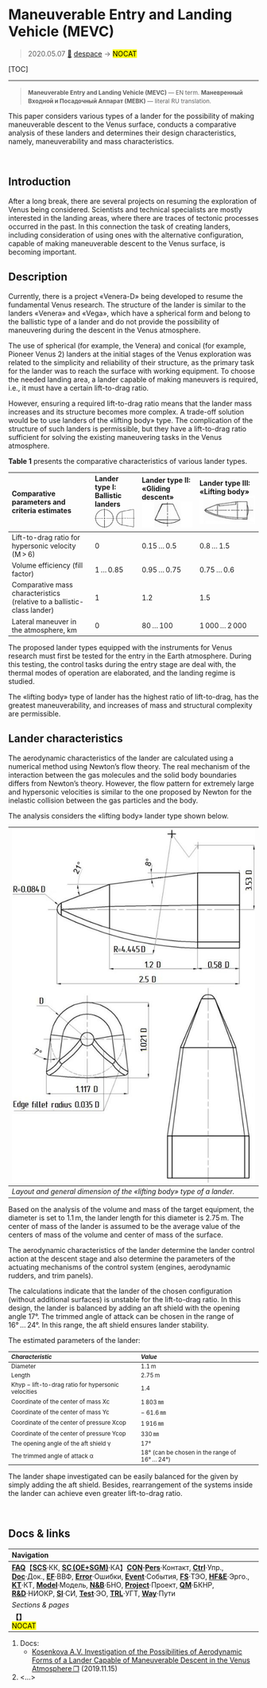 # Maneuverable Entry and Landing Vehicle (MEVC)
> 2020.05.07 [🚀](../index/index.md) [despace](index.md) → **[](.md)** <mark>NOCAT</mark>

[TOC]

---

> <small>**Maneuverable Entry and Landing Vehicle (MEVC)** — EN term. **Маневренный Входной и Посадочный Аппарат (МЕВК)** — literal RU translation.</small>


This paper considers various types of a lander for the possibility of making maneuverable descent to the Venus surface, conducts a comparative analysis of these landers and determines their design characteristics, namely,  maneuverability and mass characteristics.


<p style="page-break-after:always"> </p>

## Introduction

After a long break, there are several projects on resuming the exploration of Venus being considered. Scientists and technical specialists are mostly interested in the landing areas, where there are traces of tectonic processes occurred in the past. In this connection the task of creating landers, including consideration of using ones with the alternative configuration, capable of making maneuverable descent to the Venus surface, is becoming important.

## Description

Currently, there is a project «Venera-D» being developed to resume the fundamental Venus research. The structure of the lander is similar to the landers «Venera» and «Vega», which have a spherical form and belong to the ballistic type of a lander and do not provide the possibility of maneuvering during the descent in the Venus atmosphere.

The use of spherical (for example, the Venera) and conical (for example, Pioneer Venus 2) landers at the initial stages of the Venus exploration was related to the simplicity and reliability of their structure, as the primary task for the lander was to reach the surface with working equipment. To choose the needed landing area, a lander capable of making maneuvers is required, i.e., it must have a certain lift-to-drag ratio. 

However, ensuring a required lift-to-drag ratio means that the lander mass increases and its structure becomes more complex. A trade-off solution would be to use landers of the «lifting body» type. The complication of the structure of such landers is permissible, but they have a lift-to-drag ratio sufficient for solving the existing maneuvering tasks in the Venus atmosphere.

**Table 1** presents the comparative characteristics of various lander types.

|Comparative parameters and criteria estimates|Lander type I: Ballistic landers<br>![ballisticlanders](f/project/m/mevc/ballisticlanders.jpg)|Lander type II: «Gliding descent»<br>![glidingdescent](f/project/m/mevc/glidingdescent.jpg)|Lander type III: «Lifting body»<br>![liftingbody](f/project/m/mevc/liftingbody.jpg)|
|:--|:--|:--|:--|
|Lift-to-drag ratio for hypersonic velocity (M > 6)|0|0.15 … 0.5|0.8 … 1.5|
|Volume efficiency (fill factor)|1 … 0.85|0.95 … 0.75|0.75 … 0.6|
|Comparative mass characteristics (relative to a ballistic-class lander)|1|1.2|1.5|
|Lateral maneuver in the atmosphere, km|0|80 … 100|1 000 … 2 000|

The proposed lander types equipped with the instruments for Venus research must first be tested for the entry in the Earth atmosphere. During this testing, the control tasks during the entry stage are deal with, the thermal modes of operation are elaborated, and the landing regime is studied.

The «lifting body» type of lander has the highest ratio of lift-to-drag, has the greatest maneuverability, and increases of mass and structural complexity are permissible.

## Lander characteristics

The aerodynamic characteristics of the lander are calculated using a numerical method using Newton’s flow theory. The real mechanism of the interaction between the gas molecules and the solid body boundaries differs from Newton’s theory. However, the flow pattern for extremely large and hypersonic velocities is similar to the one proposed by Newton for the inelastic collision between the gas particles and the body.

The analysis considers the «lifting body» lander type shown below.

|![mevc](f/project/m/mevc/mevc.jpg)|
|:--|
|*Layout and general dimension of the «lifting body» type of a lander.*|

Based on the analysis of the volume and mass of the target equipment, the diameter is set to 1.1 m, the lander length for this diameter is 2.75 m. The center of mass of the lander is assumed to be the average value of the centers of mass of the volume and center of mass of the surface.

The aerodynamic characteristics of the lander determine the lander control action at the descent stage and also determine the parameters of the actuating mechanisms of the control system (engines, aerodynamic rudders, and trim panels).

The calculations indicate that the lander of the chosen configuration (without additional surfaces) is unstable for the lift-to-drag ratio. In this design, the lander is balanced by adding an aft shield with the opening angle 17°. The trimmed angle of attack can be chosen in the range of 16° … 24°. In this range, the aft shield ensures lander stability.



The estimated parameters of the lander:

<small>

|*Characteristic*|*Value*|
|:--|:--|
|Diameter|1.1 m|
|Length|2.75 m|
|Khyp − lift-to-drag ratio for hypersonic velocities|1.4|
|Coordinate of the center of mass Xc|1 803 ㎜|
|Coordinate of the center of mass Yc|− 61.6 ㎜|
|Coordinate of the center of pressure Xcop|1 916 ㎜|
|Coordinate of the center of pressure Ycop|330 ㎜|
|The opening angle of the aft shield γ|17°|
|The trimmed angle of attack α|18° (can be chosen in the range of 16° … 24°)|

</small>

The lander shape investigated can be easily balanced for the given   by simply adding the aft shield. Besides, rearrangement of the systems inside the lander can achieve even greater lift-to-drag ratio.



<p style="page-break-after:always"> </p>

## Docs & links
|Navigation|
|:--|
|**[FAQ](faq.md)**【**[SCS](scs.md)**·КК, **[SC (OE+SGM)](sc.md)**·КА】**[CON](contact.md)·[Pers](person.md)**·Контакт, **[Ctrl](control.md)**·Упр., **[Doc](doc.md)**·Док., **[EF](ef.md)**·ВВФ, **[Error](error.md)**·Ошибки, **[Event](event.md)**·События, **[FS](fs.md)**·ТЭО, **[HF&E](hfe.md)**·Эрго., **[KT](kt.md)**·КТ, **[Model](model.md)**·Модель, **[N&B](nnb.md)**·БНО, **[Project](project.md)**·Проект, **[QM](qm.md)**·БКНР, **[R&D](rnd.md)**·НИОКР, **[SI](si.md)**·СИ, **[Test](test.md)**·ЭО, **[TRL](trl.md)**·УГТ, **[Way](way.md)**·Пути|
|*Sections & pages*|
|**【[](.md)】**<br> <mark>NOCAT</mark>|

   1. Docs:
      - [Kosenkova A.V. Investigation of the Possibilities of Aerodynamic Forms of a Lander Capable of Maneuverable Descent in the Venus Atmosphere ❐](f/project/m/mevc/doc_20191115.pdf) (2019.11.15)
   1. <…>
